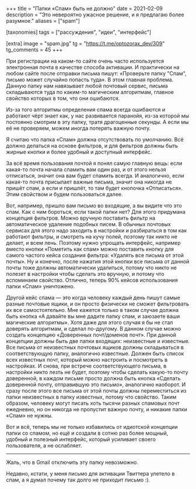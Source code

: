 +++
title = "Папки «Спам» быть не должно"
date = 2021-02-09
description = "Это невероятно ужасное решение, и я предлагаю более разумное."
aliases = ["spam"]

[taxonomies]
tags = ["рассуждения", "идеи", "интерфейс"]

[extra]
image = "spam.jpg"
tg = "https://t.me/optozorax_dev/309"
tg_comments = 45
+++

При регистрации на каком-то сайте очень часто используется электронная почта в качестве способа активации. И практически на любом сайте после отправки письма пишут: «Проверьте папку "Спам", письмо может случайно попасть туда». В этом главная проблема. Данную папку нам навязывает любой почтовый сервис, письма складываются туда по каким-то магическим алгоритмам, главное свойство которых в том, что они ошибаются.

Из-за того алгоритмы определения спама всегда ошибаются и работают чёрт знает как, у нас развивается паранойя, из-за которой мы постоянно смотрим в эту папку, тратя драгоценные секунды. А если мы её не проверяем, можем иногда потерять важную почту.

Я считаю что папка «Спам» должна отсутствовать по умолчанию. Всё должно делаться на основе фильтров, и для фильтров должны быть жирные кнопки и более удобный и доступный интерфейс.

За всё время пользования почтой я понял самую главную вещь: если какая-то почта начала спамить вам один раз, и от этого нельзя отписаться, значит она вам будет спамить всегда. И аналогично, если какая-то почта присылает важные письма, значит она никогда не пришёт спам, а если и пришлёт, то там будет кнопочка «Отписаться». Этим свойством и будем пользоваться далее.

Вот, например, пришло вам письмо во входящие, а вы видите что это спам. Как с ним бороться, если такой папки нет? Для этого придумана концепция фильтров. Можно вручную поставить фильтр на автоматическое удаление подобных писем. В обычных почтовых сервисах для этого надо заходить в настройки и разбираться в том как работают фильтры, и смотреть на кучу полей, поэтому так никто не делает, и всем лень. Поэтому нужно упрощать интерфейс, например вместо кнопки «Пометить как спам» можно поставить кнопку для самого частого кейса создания фильтра: «Удалять все письма от этой почты». Ну и конечно, после нажатия этой кнопки все письма от данной почты тоже должны автоматически удалиться, потому что никто не полезет в настройки чтобы сделать это вручную, и потому что вспоминаем свойство. Отлично, теперь 90% кейсов использования папки «Спам» уничтожено.

Другой кейс спама — это когда человеку каждый день пишут самые разные почтовые ящики, и он просто физически не сможет фильтровать их все самостоятельно. Мне кажется только в таком случае должна быть кнопка «А давайте вы мне дадите папку спам, и заюзаете ваши магические алгоритмы». Хотя даже для этого случая я бы не стал доверять алгоритмам, и сделал по-другому. В данном случае можно создать концепцию «Доверенных почт/доменов почт». При данной концепции должны быть две папки входящих: неизвестные и известные. Все письма от неизвестных почтовых ящиков должны складываться в соответствующую папку, аналогично известные. Должен быть список всех известных почт, который можно настроить и посмотреть в настройках. И снова, при встрече соответствующего письма, в настройки никто лезть не будет, поэтому чтобы сделать какую-то почту доверенной, в каждом письме просто должна быть кнопка «Сделать доверенной почту, отправившую это письмо», аналогично наоборот. И сразу после этого все письма от этой почты должны переместиться из папки неизвестных в папку известных, потому что свойство. Таким образом, человеку могут писать хоть тысячи разных спамовых почт ежедневно, но он никогда не пропустит важную почту, и никакие папки «Спам» не нужны.

Вот и всё, теперь мы не только избавились от идиотской концепции папки со спамом, но ещё и создали в сотню раз более мощный, удобный и полезный интерфейс, который усиливает своего пользователя, а не ослабляет.

---

Жаль, что в Gmail отключить эту папку невозможно. 

Недавно, кстати, у меня письмо для активации Твиттера улетело в спам, а я думал почему так долго не приходит письмо :).